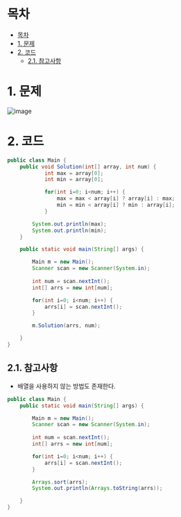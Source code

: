 # 목차
- [목차](#목차)
- [1. 문제](#1-문제)
- [2. 코드](#2-코드)
  - [2.1. 참고사항](#21-참고사항)

# 1. 문제
![image](https://user-images.githubusercontent.com/71534090/126175912-518f4c34-5b11-40fb-8f51-c213c7eb4b57.png)

# 2. 코드
```java
public class Main {
    public void Solution(int[] array, int num) {
            int max = array[0];
            int min = array[0];

            for(int i=0; i<num; i++) {
                max = max < array[i] ? array[i] : max;
                min = min < array[i] ? min : array[i];
            }

        System.out.println(max);
        System.out.println(min);
    }

    public static void main(String[] args) {

        Main m = new Main();
        Scanner scan = new Scanner(System.in);
        
        int num = scan.nextInt();
        int[] arrs = new int[num];

        for(int i=0; i<num; i++) {
            arrs[i] = scan.nextInt();
        }

        m.Solution(arrs, num);

    }
}

```

## 2.1. 참고사항
- 배열을 사용하지 않는 방법도 존재한다.

```java
public class Main {
    public static void main(String[] args) {

        Main m = new Main();
        Scanner scan = new Scanner(System.in);
        
        int num = scan.nextInt();
        int[] arrs = new int[num];

        for(int i=0; i<num; i++) {
            arrs[i] = scan.nextInt();
        }

        Arrays.sort(arrs);
        System.out.println(Arrays.toString(arrs));

    }
}
```
